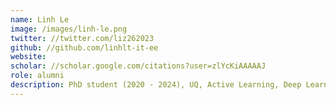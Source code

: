 ```yaml
---
name: Linh Le
image: /images/linh-le.png
twitter: //twitter.com/liz262023
github: //github.com/linhlt-it-ee
website: 
scholar: //scholar.google.com/citations?user=zlYcKiAAAAAJ
role: alumni
description: PhD student (2020 - 2024), UQ, Active Learning, Deep Learning, Machine Learning, NLP, CV, Multimodal.
---
```


